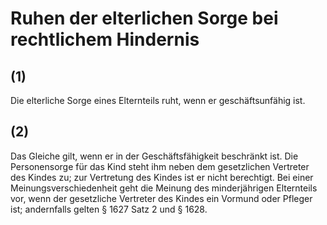 # Ruhen der elterlichen Sorge bei rechtlichem Hindernis



## (1)

 Die elterliche Sorge eines Elternteils ruht, wenn er geschäftsunfähig ist.

## (2)

 Das Gleiche gilt, wenn er in der Geschäftsfähigkeit beschränkt ist. Die Personensorge für das Kind steht ihm neben dem gesetzlichen Vertreter des Kindes zu; zur Vertretung des Kindes ist er nicht berechtigt. Bei einer Meinungsverschiedenheit geht die Meinung des minderjährigen Elternteils vor, wenn der gesetzliche Vertreter des Kindes ein Vormund oder Pfleger ist; andernfalls gelten § 1627 Satz 2 und § 1628. 

